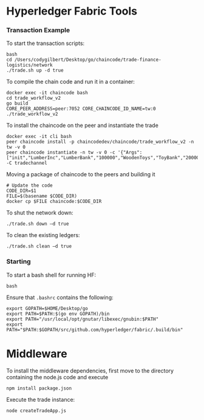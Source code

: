 # Hyperledger Fabric Tools

### Transaction Example

To start the transaction scripts:

```shell script
bash
cd /Users/codygilbert/Desktop/go/chaincode/trade-finance-logistics/network
./trade.sh up -d true
```

To compile the chain code and run it in a container:
```shell script
docker exec -it chaincode bash
cd trade_workflow_v2
go build
CORE_PEER_ADDRESS=peer:7052 CORE_CHAINCODE_ID_NAME=tw:0 ./trade_workflow_v2
```


To install the chaincode on the peer and instantiate the trade
```shell script
docker exec -it cli bash
peer chaincode install -p chaincodedev/chaincode/trade_workflow_v2 -n tw -v 0
peer chaincode instantiate -n tw -v 0 -c '{"Args":["init","LumberInc","LumberBank","100000","WoodenToys","ToyBank","200000","UniversalFreight","ForestryDepartment"]}' -C tradechannel
```

Moving a package of chaincode to the peers and building it
```shell script
# Update the code
CODE_DIR=$1
FILE=$(basename $CODE_DIR)
docker cp $FILE chaincode:$CODE_DIR
```

To shut the network down:
```shell script
./trade.sh down –d true
```

To clean the existing ledgers:

```shell script
./trade.sh clean –d true
```



### Starting 
To start a bash shell for running HF:

```shell script
bash
```

Ensure that `.bashrc` contains the following:
```shell script
export GOPATH=$HOME/Desktop/go
export PATH=$PATH:$(go env GOPATH)/bin
export PATH="/usr/local/opt/gnutar/libexec/gnubin:$PATH"
export PATH="$PATH:$GOPATH/src/github.com/hyperledger/fabric/.build/bin"
```

# Middleware

To install the middleware dependencies, first move to the directory containing the node.js code
and execute
```shell script
npm install package.json
```

Execute the trade instance:
```shell script
node createTradeApp.js
```


